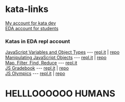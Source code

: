 # kata-links

[My account for kata dev](https://repl.it/@kelly_keating)\
[EDA account for students](https://repl.it/@devacademy)


### Katas in EDA repl account
[JavaScript Variables and Object Types](./js-variables-objects.md) --- [repl.it](https://repl.it/@devacademy/JS-Variables-and-Objects) | [repo](https://github.com/Jamanius/phase-0-version-2.0/tree/master/unit_1/week_3/js-variables-objects)\
[Manipulating JavaScript Objects](./js-objects.md) --- [repl.it](https://repl.it/@devacademy/Manipulating-JS-Objects) | [repo](https://github.com/Jamanius/phase-0-version-2.0/tree/master/unit_1/week_3/manipulating-js-objects)\
[Map, Filter, Find, Reduce](./map-filter-find-reduce.md) --- [repl.it](https://repl.it/@devacademy/Map-Filter-Find-Reduce)\
[JS Gradebook](./js-gradebook.md) --- [repl.it](https://repl.it/@devacademy/JS-Gradebook) | [repo](https://github.com/dev-academy-phase0/phase-0-week-8/tree/master/ruby/2-js-gradebook)\
[JS Olympics](./js-olympics.md) --- [repl.it](https://repl.it/@devacademy/JS-Olympics) | [repo](https://github.com/dev-academy-phase0/phase-0-week-8/tree/master/ruby/7-js-olympics)



# HELLLOOOOOO HUMANS
